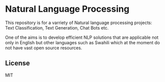 # Natural Language Processing

This repository is for a varriety of Natural language processing projects: Text Classification, Text Generation, Chat Bots etc.

One of the aims is to develop efficient NLP solutions that are applicable not only in English but other languages such as Swahili which at the moment do not have vast open source resources.


## License
MIT
